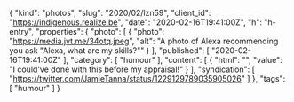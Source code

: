 {
  "kind": "photos",
  "slug": "2020/02/lzn59",
  "client_id": "https://indigenous.realize.be",
  "date": "2020-02-16T19:41:00Z",
  "h": "h-entry",
  "properties": {
    "photo": [
      {
        "photo": "https://media.jvt.me/34otq.jpeg",
        "alt": "A photo of Alexa recommending you ask \"Alexa, what are my skills?\""
      }
    ],
    "published": [
      "2020-02-16T19:41:00Z"
    ],
    "category": [
      "humour"
    ],
    "content": [
      {
        "html": "",
        "value": "I could've done with this before my appraisal!"
      }
    ],
    "syndication": [
      "https://twitter.com/JamieTanna/status/1229129789035905026"
    ]
  },
  "tags": [
    "humour"
  ]
}
